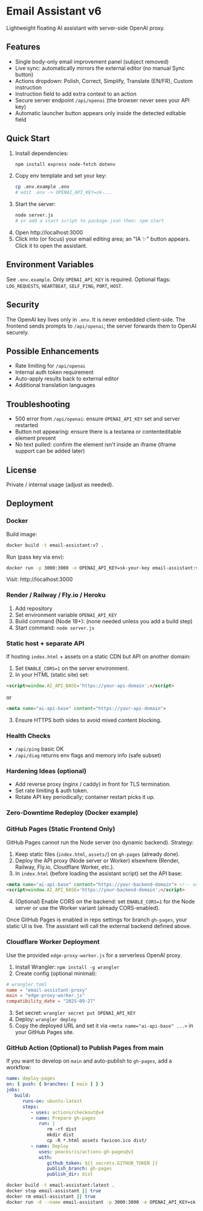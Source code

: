 # Email Assistant v6

Lightweight floating AI assistant with server-side OpenAI proxy.

## Features
- Single body-only email improvement panel (subject removed)
- Live sync: automatically mirrors the external editor (no manual Sync button)
- Actions dropdown: Polish, Correct, Simplify, Translate (EN/FR), Custom instruction
- Instruction field to add extra context to an action
- Secure server endpoint `/api/openai` (the browser never sees your API key)
- Automatic launcher button appears only inside the detected editable field

## Quick Start
1. Install dependencies:
   ```bash
   npm install express node-fetch dotenv
   ```
2. Copy env template and set your key:
   ```bash
   cp .env.example .env
   # edit .env -> OPENAI_API_KEY=sk-...
   ```
3. Start the server:
   ```bash
   node server.js
   # or add a start script to package.json then: npm start
   ```
4. Open http://localhost:3000
5. Click into (or focus) your email editing area; an "IA ✨" button appears. Click it to open the assistant.

## Environment Variables
See `.env.example`. Only `OPENAI_API_KEY` is required. Optional flags: `LOG_REQUESTS`, `HEARTBEAT`, `SELF_PING`, `PORT`, `HOST`.

## Security
The OpenAI key lives only in `.env`. It is never embedded client-side. The frontend sends prompts to `/api/openai`; the server forwards them to OpenAI securely.

## Possible Enhancements
- Rate limiting for `/api/openai`
- Internal auth token requirement
- Auto-apply results back to external editor
- Additional translation languages

## Troubleshooting
- 500 error from `/api/openai`: ensure `OPENAI_API_KEY` set and server restarted
- Button not appearing: ensure there is a textarea or contenteditable element present
- No text pulled: confirm the element isn't inside an iframe (iframe support can be added later)

## License
Private / internal usage (adjust as needed).

## Deployment
### Docker
Build image:
```bash
docker build -t email-assistant:v7 .
```
Run (pass key via env):
```bash
docker run -p 3000:3000 -e OPENAI_API_KEY=sk-your-key email-assistant:v7
```
Visit: http://localhost:3000

### Render / Railway / Fly.io / Heroku
1. Add repository
2. Set environment variable `OPENAI_API_KEY`
3. Build command (Node 18+): (none needed unless you add a build step)
4. Start command: `node server.js`

### Static host + separate API
If hosting `index.html` + assets on a static CDN but API on another domain:
1. Set `ENABLE_CORS=1` on the server environment.
2. In your HTML (static site) set:
```html
<script>window.AI_API_BASE='https://your-api-domain';</script>
```
or
```html
<meta name="ai-api-base" content="https://your-api-domain">
```
3. Ensure HTTPS both sides to avoid mixed content blocking.

### Health Checks
- `/api/ping` basic OK
- `/api/diag` returns env flags and memory info (safe subset)

### Hardening Ideas (optional)
- Add reverse proxy (nginx / caddy) in front for TLS termination.
- Set rate limiting & auth token.
- Rotate API key periodically; container restart picks it up.

### Zero-Downtime Redeploy (Docker example)
### GitHub Pages (Static Frontend Only)
GitHub Pages cannot run the Node server (no dynamic backend). Strategy:
1. Keep static files (`index.html`, `assets/`) on `gh-pages` (already done).
2. Deploy the API proxy (Node server or Worker) elsewhere (Render, Railway, Fly.io, Cloudflare Worker, etc.).
3. In `index.html` (before loading the assistant script) set the API base:
```html
<meta name="ai-api-base" content="https://your-backend-domain"> <!-- or -->
<script>window.AI_API_BASE='https://your-backend-domain';</script>
```
4. (Optional) Enable CORS on the backend: set `ENABLE_CORS=1` for the Node server or use the Worker variant (already CORS-enabled).

Once GitHub Pages is enabled in repo settings for branch `gh-pages`, your static UI is live. The assistant will call the external backend defined above.

### Cloudflare Worker Deployment
Use the provided `edge-proxy-worker.js` for a serverless OpenAI proxy.
1. Install Wrangler: `npm install -g wrangler`
2. Create config (optional minimal):
```toml
# wrangler.toml
name = "email-assistant-proxy"
main = "edge-proxy-worker.js"
compatibility_date = "2025-09-27"
```
3. Set secret: `wrangler secret put OPENAI_API_KEY`
4. Deploy: `wrangler deploy`
5. Copy the deployed URL and set it via `<meta name="ai-api-base" ...>` in your GitHub Pages site.

### GitHub Action (Optional) to Publish Pages from main
If you want to develop on `main` and auto-publish to `gh-pages`, add a workflow:
```yaml
name: deploy-pages
on: { push: { branches: [ main ] } }
jobs:
   build:
      runs-on: ubuntu-latest
      steps:
         - uses: actions/checkout@v4
         - name: Prepare gh-pages
            run: |
               rm -rf dist
               mkdir dist
               cp -R *.html assets favicon.ico dist/
         - name: Deploy
            uses: peaceiris/actions-gh-pages@v3
            with:
               github_token: ${{ secrets.GITHUB_TOKEN }}
               publish_branch: gh-pages
               publish_dir: dist
```

```bash
docker build -t email-assistant:latest .
docker stop email-assistant || true
docker rm email-assistant || true
docker run -d --name email-assistant -p 3000:3000 -e OPENAI_API_KEY=sk-your-key email-assistant:latest
```
